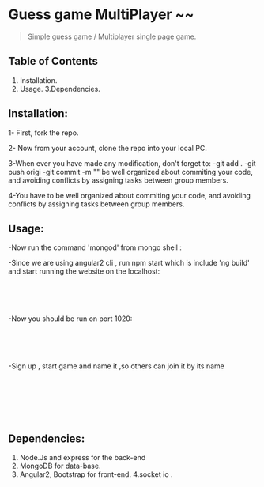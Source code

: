 #  Guess game MultiPlayer ~~ 

>Simple guess game / Multiplayer single page game.

## Table of Contents


1. Installation.
2. Usage.
3.Dependencies.




## Installation:  

1- First, fork the repo.

2- Now from your account, clone the repo into your local PC.

3-When ever you have made any modification, don't forget to:
-git add .
-git push origi
-git commit -m "" be well organized about commiting your code, and avoiding conflicts by assigning tasks between group members.


4-You have to be well organized about commiting your code, and avoiding conflicts by assigning tasks between group members.

## Usage: 
-Now run the command 'mongod' from mongo shell :

-Since we are using angular2 cli , run npm start which is include
'ng build' and start running the website on the localhost:
<br><br>
<center>
<br><br></center>

-Now you should be run on port 1020: 
<br><br>
<center>
<br><br></center>


-Sign up , start game and name it ,so others can join it by its name 

<br><br>
<center>
<br><br></center>



## Dependencies:
1. Node.Js and express for the back-end
2. MongoDB for data-base.
3. Angular2, Bootstrap for front-end.
4.socket io .